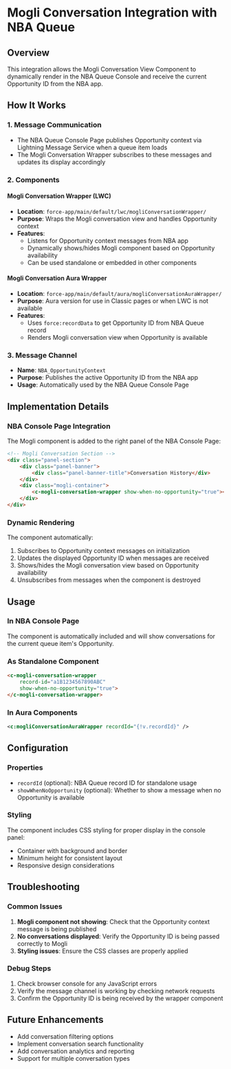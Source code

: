 # Mogli Conversation Integration with NBA Queue

## Overview
This integration allows the Mogli Conversation View Component to dynamically render in the NBA Queue Console and receive the current Opportunity ID from the NBA app.

## How It Works

### 1. Message Communication
- The NBA Queue Console Page publishes Opportunity context via Lightning Message Service when a queue item loads
- The Mogli Conversation Wrapper subscribes to these messages and updates its display accordingly

### 2. Components

#### Mogli Conversation Wrapper (LWC)
- **Location**: `force-app/main/default/lwc/mogliConversationWrapper/`
- **Purpose**: Wraps the Mogli conversation view and handles Opportunity context
- **Features**:
  - Listens for Opportunity context messages from NBA app
  - Dynamically shows/hides Mogli component based on Opportunity availability
  - Can be used standalone or embedded in other components

#### Mogli Conversation Aura Wrapper
- **Location**: `force-app/main/default/aura/mogliConversationAuraWrapper/`
- **Purpose**: Aura version for use in Classic pages or when LWC is not available
- **Features**:
  - Uses `force:recordData` to get Opportunity ID from NBA Queue record
  - Renders Mogli conversation view when Opportunity is available

### 3. Message Channel
- **Name**: `NBA_OpportunityContext`
- **Purpose**: Publishes the active Opportunity ID from the NBA app
- **Usage**: Automatically used by the NBA Queue Console Page

## Implementation Details

### NBA Console Page Integration
The Mogli component is added to the right panel of the NBA Console Page:

```html
<!-- Mogli Conversation Section -->
<div class="panel-section">
    <div class="panel-banner">
        <div class="panel-banner-title">Conversation History</div>
    </div>
    <div class="mogli-container">
        <c-mogli-conversation-wrapper show-when-no-opportunity="true"></c-mogli-conversation-wrapper>
    </div>
</div>
```

### Dynamic Rendering
The component automatically:
1. Subscribes to Opportunity context messages on initialization
2. Updates the displayed Opportunity ID when messages are received
3. Shows/hides the Mogli conversation view based on Opportunity availability
4. Unsubscribes from messages when the component is destroyed

## Usage

### In NBA Console Page
The component is automatically included and will show conversations for the current queue item's Opportunity.

### As Standalone Component
```html
<c-mogli-conversation-wrapper 
    record-id="a1B1234567890ABC"
    show-when-no-opportunity="true">
</c-mogli-conversation-wrapper>
```

### In Aura Components
```xml
<c:mogliConversationAuraWrapper recordId="{!v.recordId}" />
```

## Configuration

### Properties
- `recordId` (optional): NBA Queue record ID for standalone usage
- `showWhenNoOpportunity` (optional): Whether to show a message when no Opportunity is available

### Styling
The component includes CSS styling for proper display in the console panel:
- Container with background and border
- Minimum height for consistent layout
- Responsive design considerations

## Troubleshooting

### Common Issues
1. **Mogli component not showing**: Check that the Opportunity context message is being published
2. **No conversations displayed**: Verify the Opportunity ID is being passed correctly to Mogli
3. **Styling issues**: Ensure the CSS classes are properly applied

### Debug Steps
1. Check browser console for any JavaScript errors
2. Verify the message channel is working by checking network requests
3. Confirm the Opportunity ID is being received by the wrapper component

## Future Enhancements
- Add conversation filtering options
- Implement conversation search functionality
- Add conversation analytics and reporting
- Support for multiple conversation types
